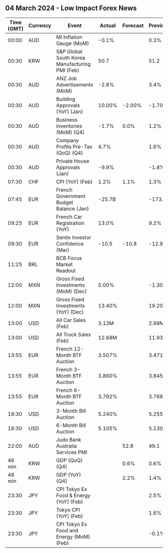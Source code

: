 ## 04 March 2024 - Low Impact Forex News

| Time (GMT) | Currency | Event | Actual | Forecast | Previous |
|------|----------|-------|--------|----------|----------|
| 00:00 | AUD | MI Inflation Gauge (MoM) | -0.1% |  | 0.3% |
| 00:30 | KRW | S&P Global South Korea Manufacturing PMI (Feb) | 50.7 |  | 51.2 |
| 00:30 | AUD | ANZ Job Advertisements (MoM) | -2.8% |  | 3.4% |
| 00:30 | AUD | Building Approvals (YoY) (Jan) | 10.00% | -2.00% | -1.70% |
| 00:30 | AUD | Business inventories (MoM) (Q4) | -1.7% | 0.0% | 1.2% |
| 00:30 | AUD | Company Profits Pre-Tax (QoQ) (Q4) | 4.7% |  | 1.6% |
| 00:30 | AUD | Private House Approvals (Jan) | -9.9% |  | -1.8% |
| 07:30 | CHF | CPI (YoY) (Feb) | 1.2% | 1.1% | 1.3% |
| 07:45 | EUR | French Government Budget Balance (Jan) | -25.7B |  | -173.3B |
| 09:25 | EUR | French Car Registration (YoY) | 13.0% |  | 9.2% |
| 09:30 | EUR | Sentix Investor Confidence (Mar) | -10.5 | -10.8 | -12.9 |
| 11:25 | BRL | BCB Focus Market Readout |  |  |  |
| 12:00 | MXN | Gross Fixed Investments (MoM) (Dec) | 0.00% |  | -1.30% |
| 12:00 | MXN | Gross Fixed Investments (YoY) (Dec) | 13.40% |  | 19.20% |
| 13:00 | USD | All Car Sales (Feb) | 3.13M |  | 2.99M |
| 13:00 | USD | All Truck Sales (Feb) | 12.68M |  | 11.93M |
| 13:55 | EUR | French 12-Month BTF Auction | 3.507% |  | 3.471% |
| 13:55 | EUR | French 3-Month BTF Auction | 3.860% |  | 3.845% |
| 13:55 | EUR | French 6-Month BTF Auction | 3.792% |  | 3.768% |
| 16:30 | USD | 3-Month Bill Auction | 5.240% |  | 5.255% |
| 16:30 | USD | 6-Month Bill Auction | 5.105% |  | 5.130% |
| 22:00 | AUD | Judo Bank Australia Services PMI |  | 52.8 | 49.1 |
| 46 min | KRW | GDP (QoQ) (Q4) |  | 0.6% | 0.6% |
| 46 min | KRW | GDP (YoY) (Q4) |  | 2.2% | 1.4% |
| 23:30 | JPY | CPI Tokyo Ex Food & Energy (YoY) (Feb) |  |  | 2.5% |
| 23:30 | JPY | Tokyo CPI (YoY) (Feb) |  |  | 1.6% |
| 23:30 | JPY | CPI Tokyo Ex Food and Energy (MoM) (Feb) |  |  | -0.1% |
